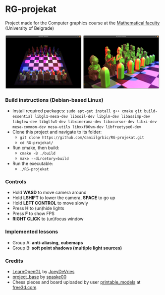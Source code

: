 # RG-projekat
Project made for the Computer graphics course at the [Mathematical faculty](http://www.matf.bg.ac.rs/) (University of Belgrade)

<p>
  <img src="screenshots/board.png" width="49%"  alt="board overview"/>
  <img src="screenshots/white.png" width="49%"  alt="white pieces"/>
</p>

### Build instructions (Debian-based Linux)
- Install required packages: `sudo apt-get install g++ cmake git build-essential libgl1-mesa-dev libsoil-dev libglm-dev libassimp-dev libglew-dev libglfw3-dev libxinerama-dev libxcursor-dev libxi-dev mesa-common-dev mesa-utils libxxf86vm-dev libfreetype6-dev` 
- Clone this project and navigate to its folder:
  - `git clone https://github.com/daniilgrbic/RG-projekat.git`
  - `cd RG-projekat/`
- Run cmake, then build:
  - `cmake -B ./build`
  - `make --dircetory=build`
- Run the executable:
  - `./RG-projekat`

### Controls
- Hold **WASD** to move camera around
- Hold **LSHIFT** to lower the camera, **SPACE** to go up
- Hold **LEFT CONTROL** to move slowly
- Press **H** to (un)hide lights
- Press **F** to show FPS
- **RIGHT CLICK** to (un)focus window

### Implemented lessons
- Group A: **anti-aliasing**, **cubemaps**
- Group B: **soft point shadows (multiple light sources)**

### Credits
- [LearnOpenGL](https://github.com/JoeyDeVries/LearnOpenGL) by
    [JoeyDeVries](https://github.com/JoeyDeVries/)
- [project_base](https://github.com/matf-racunarska-grafika/project_base/) by
    [spaske00](https://github.com/spaske00)
- Chess pieces and board uploaded by user 
    [printable_models](https://free3d.com/user/printable_models) at 
    [free3d.com](https://free3d.com/).
